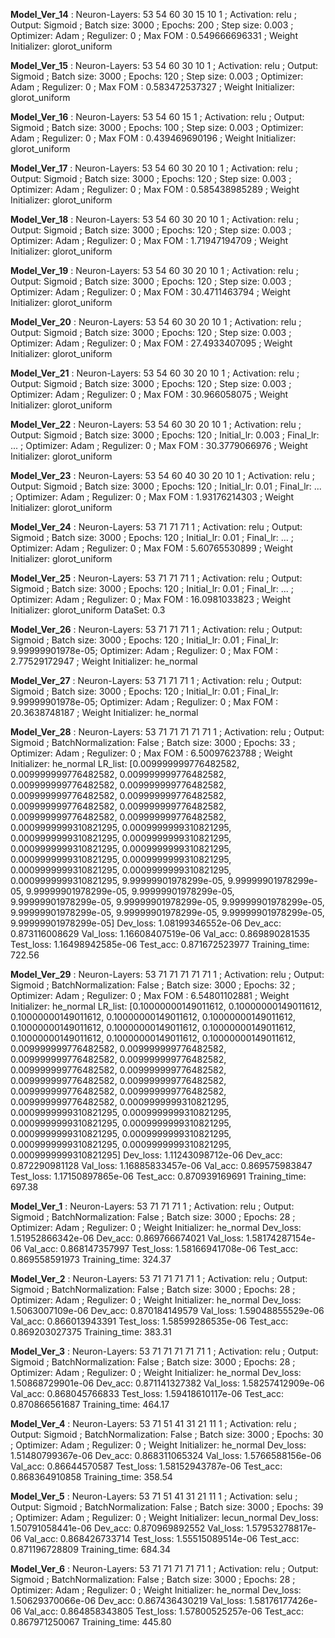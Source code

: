 
 **Model_Ver_14** : Neuron-Layers: 53 54 60 30 15 10 1 ; Activation: relu ; Output: Sigmoid ; Batch size: 3000 ; Epochs: 200 ; Step size: 0.003 ; Optimizer: Adam ; Regulizer: 0 ; Max FOM : 0.549666696331 ; Weight Initializer: glorot_uniform   
 
 
 **Model_Ver_15** : Neuron-Layers: 53 54 60 30 10 1 ; Activation: relu ; Output: Sigmoid ; Batch size: 3000 ; Epochs: 120 ; Step size: 0.003 ; Optimizer: Adam ; Regulizer: 0 ; Max FOM : 0.583472537327 ; Weight Initializer: glorot_uniform   
 
 
 **Model_Ver_16** : Neuron-Layers: 53 54 60 15 1 ; Activation: relu ; Output: Sigmoid ; Batch size: 3000 ; Epochs: 100 ; Step size: 0.003 ; Optimizer: Adam ; Regulizer: 0 ; Max FOM : 0.439469690196 ; Weight Initializer: glorot_uniform   
 
 
 **Model_Ver_17** : Neuron-Layers: 53 54 60 30 20 10 1 ; Activation: relu ; Output: Sigmoid ; Batch size: 3000 ; Epochs: 120 ; Step size: 0.003 ; Optimizer: Adam ; Regulizer: 0 ; Max FOM : 0.585438985289 ; Weight Initializer: glorot_uniform   
 
 
 **Model_Ver_18** : Neuron-Layers: 53 54 60 30 20 10 1 ; Activation: relu ; Output: Sigmoid ; Batch size: 3000 ; Epochs: 120 ; Step size: 0.003 ; Optimizer: Adam ; Regulizer: 0 ; Max FOM : 1.71947194709 ; Weight Initializer: glorot_uniform   
 
 
 **Model_Ver_19** : Neuron-Layers: 53 54 60 30 20 10 1 ; Activation: relu ; Output: Sigmoid ; Batch size: 3000 ; Epochs: 120 ; Step size: 0.003 ; Optimizer: Adam ; Regulizer: 0 ; Max FOM : 30.4711463794 ; Weight Initializer: glorot_uniform   
 
 
 **Model_Ver_20** : Neuron-Layers: 53 54 60 30 20 10 1 ; Activation: relu ; Output: Sigmoid ; Batch size: 3000 ; Epochs: 120 ; Step size: 0.003 ; Optimizer: Adam ; Regulizer: 0 ; Max FOM : 27.4933407095 ; Weight Initializer: glorot_uniform   
 
 
 **Model_Ver_21** : Neuron-Layers: 53 54 60 30 20 10 1 ; Activation: relu ; Output: Sigmoid ; Batch size: 3000 ; Epochs: 120 ; Step size: 0.003 ; Optimizer: Adam ; Regulizer: 0 ; Max FOM : 30.966058075 ; Weight Initializer: glorot_uniform   
 
 
 **Model_Ver_22** : Neuron-Layers: 53 54 60 30 20 10 1 ; Activation: relu ; Output: Sigmoid ; Batch size: 3000 ; Epochs: 120 ; Initial_lr: 0.003 ; Final_lr: ... ; Optimizer: Adam ; Regulizer: 0 ; Max FOM : 30.3779066976 ; Weight Initializer: glorot_uniform   
 
 
 **Model_Ver_23** : Neuron-Layers: 53 54 60 40 30 20 10 1 ; Activation: relu ; Output: Sigmoid ; Batch size: 3000 ; Epochs: 120 ; Initial_lr: 0.01 ; Final_lr: ... ; Optimizer: Adam ; Regulizer: 0 ; Max FOM : 1.93176214303 ; Weight Initializer: glorot_uniform   
 
 
 **Model_Ver_24** : Neuron-Layers: 53 71 71 71 1 ; Activation: relu ; Output: Sigmoid ; Batch size: 3000 ; Epochs: 120 ; Initial_lr: 0.01 ; Final_lr: ... ; Optimizer: Adam ; Regulizer: 0 ; Max FOM : 5.60765530899 ; Weight Initializer: glorot_uniform   
 
 
 **Model_Ver_25** : Neuron-Layers: 53 71 71 71 1 ; Activation: relu ; Output: Sigmoid ; Batch size: 3000 ; Epochs: 120 ; Initial_lr: 0.01 ; Final_lr: ... ; Optimizer: Adam ; Regulizer: 0 ; Max FOM : 16.0981033823 ; Weight Initializer: glorot_uniform DataSet: 0.3
 
 
 **Model_Ver_26** : Neuron-Layers: 53 71 71 71 1 ; Activation: relu ; Output: Sigmoid ; Batch size: 3000 ; Epochs: 120 ; Initial_lr: 0.01 ; Final_lr: 9.99999901978e-05; Optimizer: Adam ; Regulizer: 0 ; Max FOM : 2.77529172947 ; Weight Initializer: he_normal   
 
 
 **Model_Ver_27** : Neuron-Layers: 53 71 71 71 1 ; Activation: relu ; Output: Sigmoid ; Batch size: 3000 ; Epochs: 120 ; Initial_lr: 0.01 ; Final_lr: 9.99999901978e-05; Optimizer: Adam ; Regulizer: 0 ; Max FOM : 20.3638748187 ; Weight Initializer: he_normal   
 
 
 **Model_Ver_28** : Neuron-Layers: 53 71 71 71 71 71 1 ; Activation: relu ; Output: Sigmoid ; BatchNormalization: False ; Batch size: 3000 ; Epochs: 33 ; Optimizer: Adam ; Regulizer: 0 ; Max FOM : 6.50097623788 ; Weight Initializer: he_normal
LR_list: [0.009999999776482582, 0.009999999776482582, 0.009999999776482582, 0.009999999776482582, 0.009999999776482582, 0.009999999776482582, 0.009999999776482582, 0.009999999776482582, 0.009999999776482582, 0.009999999776482582, 0.009999999776482582, 0.0009999999310821295, 0.0009999999310821295, 0.0009999999310821295, 0.0009999999310821295, 0.0009999999310821295, 0.0009999999310821295, 0.0009999999310821295, 0.0009999999310821295, 0.0009999999310821295, 0.0009999999310821295, 0.0009999999310821295, 9.99999901978299e-05, 9.99999901978299e-05, 9.99999901978299e-05, 9.99999901978299e-05, 9.99999901978299e-05, 9.99999901978299e-05, 9.99999901978299e-05, 9.99999901978299e-05, 9.99999901978299e-05, 9.99999901978299e-05, 9.99999901978299e-05]
Dev_loss:  1.08199346552e-06   Dev_acc:  0.873116008629
Val_loss:  1.16608407519e-06   Val_acc:  0.869890281535
Test_loss: 1.16498942585e-06   Test_acc: 0.871672523977
Training_time: 722.56

 
 **Model_Ver_29** : Neuron-Layers: 53 71 71 71 71 71 1 ; Activation: relu ; Output: Sigmoid ; BatchNormalization: False ; Batch size: 3000 ; Epochs: 32 ; Optimizer: Adam ; Regulizer: 0 ; Max FOM : 6.54801102881 ; Weight Initializer: he_normal
LR_list: [0.10000000149011612, 0.10000000149011612, 0.10000000149011612, 0.10000000149011612, 0.10000000149011612, 0.10000000149011612, 0.10000000149011612, 0.10000000149011612, 0.10000000149011612, 0.10000000149011612, 0.10000000149011612, 0.009999999776482582, 0.009999999776482582, 0.009999999776482582, 0.009999999776482582, 0.009999999776482582, 0.009999999776482582, 0.009999999776482582, 0.009999999776482582, 0.009999999776482582, 0.009999999776482582, 0.009999999776482582, 0.0009999999310821295, 0.0009999999310821295, 0.0009999999310821295, 0.0009999999310821295, 0.0009999999310821295, 0.0009999999310821295, 0.0009999999310821295, 0.0009999999310821295, 0.0009999999310821295, 0.0009999999310821295]
Dev_loss:  1.11243098712e-06   Dev_acc:  0.872290981128
Val_loss:  1.16885833457e-06   Val_acc:  0.869575983847
Test_loss: 1.17150897865e-06   Test_acc: 0.870939169691
Training_time: 697.38

 
 **Model_Ver_1** : Neuron-Layers: 53 71 71 71 1 ; Activation: relu ; Output: Sigmoid ; BatchNormalization: False ; Batch size: 3000 ; Epochs: 28 ; Optimizer: Adam ; Regulizer: 0 ; Weight Initializer: he_normal
Dev_loss:  1.51952866342e-06   Dev_acc:  0.869766674021
Val_loss:  1.58174287154e-06   Val_acc:  0.868147357997
Test_loss: 1.58166941708e-06   Test_acc: 0.869558591973
Training_time: 324.37

 
 **Model_Ver_2** : Neuron-Layers: 53 71 71 71 71 1 ; Activation: relu ; Output: Sigmoid ; BatchNormalization: False ; Batch size: 3000 ; Epochs: 28 ; Optimizer: Adam ; Regulizer: 0 ; Weight Initializer: he_normal
Dev_loss:  1.5063007109e-06   Dev_acc:  0.870184149579
Val_loss:  1.59048855529e-06   Val_acc:  0.866013943391
Test_loss: 1.58599286535e-06   Test_acc: 0.869203027375
Training_time: 383.31

 
 **Model_Ver_3** : Neuron-Layers: 53 71 71 71 71 71 1 ; Activation: relu ; Output: Sigmoid ; BatchNormalization: False ; Batch size: 3000 ; Epochs: 28 ; Optimizer: Adam ; Regulizer: 0 ; Weight Initializer: he_normal
Dev_loss:  1.50868729901e-06   Dev_acc:  0.871141327382
Val_loss:  1.58257412909e-06   Val_acc:  0.868045766833
Test_loss: 1.59418610117e-06   Test_acc: 0.870866561687
Training_time: 464.17

 
 **Model_Ver_4** : Neuron-Layers: 53 71 51 41 31 21 11 1 ; Activation: relu ; Output: Sigmoid ; BatchNormalization: False ; Batch size: 3000 ; Epochs: 30 ; Optimizer: Adam ; Regulizer: 0 ; Weight Initializer: he_normal
Dev_loss:  1.51480799367e-06   Dev_acc:  0.868311065324
Val_loss:  1.5766588156e-06   Val_acc:  0.86644570587
Test_loss: 1.58152943787e-06   Test_acc: 0.868364910858
Training_time: 358.54

 
 **Model_Ver_5** : Neuron-Layers: 53 71 51 41 31 21 11 1 ; Activation: selu ; Output: Sigmoid ; BatchNormalization: False ; Batch size: 3000 ; Epochs: 39 ; Optimizer: Adam ; Regulizer: 0 ; Weight Initializer: lecun_normal
Dev_loss:  1.50791058441e-06   Dev_acc:  0.870969892552
Val_loss:  1.57953278817e-06   Val_acc:  0.868426733714
Test_loss: 1.55515089514e-06   Test_acc: 0.871196728809
Training_time: 684.34

 
 **Model_Ver_6** : Neuron-Layers: 53 71 71 71 71 71 1 ; Activation: relu ; Output: Sigmoid ; BatchNormalization: False ; Batch size: 3000 ; Epochs: 28 ; Optimizer: Adam ; Regulizer: 0 ; Weight Initializer: he_normal
Dev_loss:  1.50629370066e-06   Dev_acc:  0.867436430219
Val_loss:  1.58176177426e-06   Val_acc:  0.864858343805
Test_loss: 1.57800525257e-06   Test_acc: 0.867971250067
Training_time: 445.80
